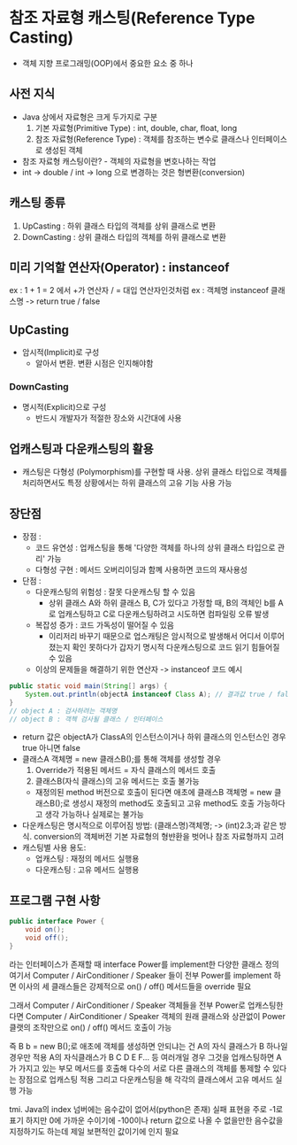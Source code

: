 # 참조 자료형 캐스팅(Reference Type Casting)
- 객체 지향 프로그래밍(OOP)에서 중요한 요소 중 하나
## 사전 지식
- Java 상에서 자료형은 크게 두가지로 구분
    1. 기본 자료형(Primitive Type) : int, double, char, float, long
    2. 참조 자료형(Reference Type) : 객체를 참조하는 변수로 클래스나 인터페이스로 생성된 객체
- 참조 자료형 캐스팅이란? - 객체의 자료형을 변호나하는 작업
- int -> double / int -> long 으로 변경하는 것은 형변환(conversion)
## 캐스팅 종류
1. UpCasting : 하위 클래스 타입의 객체를 상위 클래스로 변환
2. DownCasting : 상위 클래스 타입의 객체를 하위 클래스로 변환

## 미리 기억할 연산자(Operator) : instanceof
ex : 1 + 1 = 2 에서 +가 연산자 / = 대입 연산자인것처럼
ex : 객체명 instanceof 클래스명 -> return true / false

## UpCasting
- 암시적(Implicit)로 구성
  - 알아서 변환. 변환 시점은 인지해야함
### DownCasting
- 명시적(Explicit)으로 구성
  - 반드시 개발자가 적절한 장소와 시간대에 사용
## 업캐스팅과 다운캐스팅의 활용
- 캐스팅은 다형성 (Polymorphism)를 구현할 때 사용. 상위 클래스 타입으로
  객체를 처리하면서도 특정 상황에서는 하위 클래스의 고유 기능 사용 가능
## 장단점
- 장점 : 
  - 코드 유연성 : 업캐스팅을 통해 '다양한 객체를 하나의 상위 클래스 타입으로 관리' 가능
  - 다형성 구현 : 메서드 오버리이딩과 함꼐 사용하면 코드의 재사용성
- 단점 :
  - 다운캐스팅의 위험성 : 잘못 다운캐스팅 할 수 있음
    - 상위 클래스 A와 하위 클래스 B, C가 있다고 가정할 때, B의 객체인 b를 A로 업캐스팅하고
      C로 다운캐스팅하려고 시도하면 컴파일링 오류 발생
  - 복잡성 증가 : 코드 가독성이 떨어질 수 있음
    - 이리저리 바꾸기 때문으로 업스캐팅은 암시적으로 발생해서 어디서 이루어졌는지 확인 못하다가
      갑자기 명시적 다운캐스팅으로 코드 읽기 힘들어질 수 있음
  - 이상의 문제들을 해결하기 위한 연산자 -> instanceof
    코드 예시
```java
public static void main(String[] args) {
    System.out.println(objectA instanceof Class A); // 결과값 true / false
}
// object A : 검사하려는 객체명
// object B : 객첵 검사될 클래스 / 인터페이스
```
- return 값은 objectA가 ClassA의 인스턴스이거나 하위 클래스의 인스턴스인 경우 true 아니면 false
- 클래스A 객체명 = new 클래스B();를 통해 객체를 생성할 경우
  1. Override가 적용된 메서드 = 자식 클래스의 메서드 호출
  2. 클래스B(자식 클래스)의 고유 메서드는 호출 불가능
    - 재정의된 method 버전으로 호출이 된다면 애초에 클래스B 객체명 = new 클래스B();로 생성시
      재정의 method도 호출되고 고유 method도 호출 가능하다고 생각 가능하나 실제로는 불가능
-  다운캐스팅은 명시적으로 이루어짐
   방법:
   (클래스명)객체명; -> (int)2.3;과 같은 방식. conversion의 객체버전
   기본 자료형의 형뱐환을 벗어나 참조 자료형까지 고려
- 캐스팅별 사용 용도:
  - 업캐스팅 : 재정의 메서드 실행용
  - 다운캐스팅 : 고유 메서드 실행용

## 프로그램 구현 사항
```java
public interface Power {
    void on();
    void off();
}
```
라는 인터페이스가 존재할 때 interface Power를 implement한 다양한 클래스 정의
여기서 Computer / AirConditioner / Speaker 들이 전부 Power를 implement 하면 이사의 세 클래스들은 강제적으로
on() / off() 메서드들을 override 필요

그래서 Computer / AirConditioner / Speaker 객체들을
전부 Power로 업캐스팅한다면
Computer / AirConditioner / Speaker 객체의 원래 클래스와 상관없이
Power 클랫의 조작만으로 on() / off() 메서드 호출이 가능

즉 B b = new B();로 애초에 객체를 생성하면 안되냐는 건
A의 자식 클래스가 B 하나일 경우만 적용
A의 자식클래스가 B C D E F... 등 여러개일 경우
그것을 업캐스팅하면 A가 가지고 있는 부모 메서드를 호출해
다수의 서로 다른 클래스의 객체를 통제할 수 있다는 장점으로 업캐스팅 적용
그리고 다운캐스팅을 해 각각의 클래스에서 고유 메서드 실행 가능

tmi. Java의 index 넘버에는 음수값이 없어서(python은 존재) 실패 표현을 주로 -1로 표기
하지만 0에 가까운 수이기에 -100이나 return 값으로 나올 수 없을만한 음수값을 지정하기도 하는데
제일 보편적인 값이기에 인지 필요